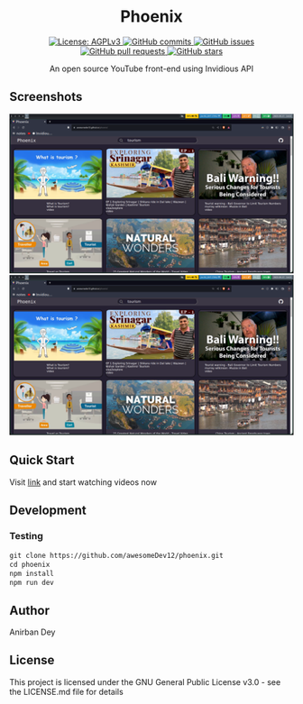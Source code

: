 <h1 align="center"> Phoenix </h1>

<p align="center">
  <a href="https://www.gnu.org/licenses/agpl-3.0.en.html">
    <img alt="License: AGPLv3" src="https://shields.io/badge/License-AGPL%20v3-blue.svg">
  </a>
  <a href="https://github.com/awesomeDev12/phoenix/commits/master">
    <img alt="GitHub commits" src="https://img.shields.io/github/commit-activity/y/awesomeDev12/phoenix?color=red&label=commits">
  </a>
  <a href="https://github.com/awesomeDev12/phoenix/issues">
    <img alt="GitHub issues" src="https://img.shields.io/github/issues/awesomeDev12/phoenix?color=important">
  </a>
  <a href="https://github.com/awesomeDev12/phoenix/pulls">
    <img alt="GitHub pull requests" src="https://img.shields.io/github/issues-pr/awesomeDev12/phoenix?color=blueviolet">
  </a>
  <a href="https://github.com/awesomeDev12/phoenix/stargazers">
    <img alt="GitHub stars" src="https://img.shields.io/github/stars/awesomeDev12/phoenix?style=social">
  </a>
</p>
 
<p align="center">
An open source YouTube front-end using Invidious API
</p>

## Screenshots
<div align="center" style=""> 

  <img alt="screenshot1" max-width="50px" max-height="40px" src="https://github.com/awesomeDev12/assets/blob/master/phoenix/screenshots/screenshot1.png">
  <img alt="screenshot1" max-width="50px" max-height="40px" src="https://raw.githubusercontent.com/awesomeDev12/assets/master/phoenix/screenshots/screenshot1.png">

</div>

## Quick Start
Visit 
<a href="https://awesomedev12.github.io/phoenix/">link</a>
and start watching videos now

## Development

### Testing

```
git clone https://github.com/awesomeDev12/phoenix.git
cd phoenix
npm install
npm run dev
```


## Author

<a href = "https://awesomedev12.github.io/site" style="text-decoration: none; color: inherit;">Anirban Dey</a>

## License

This project is licensed under the GNU General Public License v3.0 - see the LICENSE.md file for details
